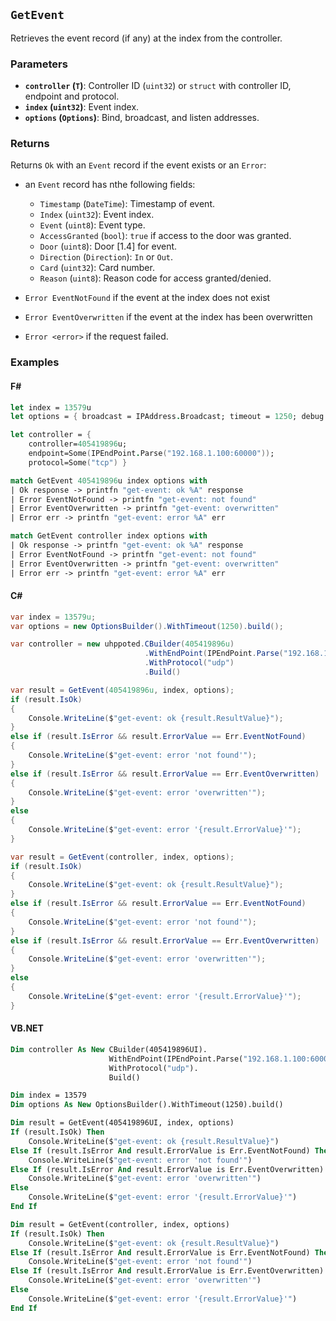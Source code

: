 ## `GetEvent`

Retrieves the event record (if any) at the index from the controller.

### Parameters
- **`controller` (`T`)**: Controller ID (`uint32`) or `struct` with controller ID, endpoint and protocol.
- **`index` (`uint32`)**: Event index.
- **`options` (`Options`)**: Bind, broadcast, and listen addresses.

### Returns
Returns `Ok` with an `Event` record if the event exists or an `Error`:

- an `Event` record has nthe following fields:
  - `Timestamp` (`DateTime`): Timestamp of event.
  - `Index` (`uint32`): Event index.
  - `Event` (`uint8`): Event type.
  - `AccessGranted` (`bool`): `true` if access to the door was granted.
  - `Door` (`uint8`): Door [1.4] for event.
  - `Direction` (`Direction`): `In` or `Out`.
  - `Card` (`uint32`): Card number.
  - `Reason` (`uint8`): Reason code for access granted/denied.

- `Error EventNotFound` if the event at the index does not exist
- `Error EventOverwritten` if the event at the index has been overwritten
- `Error <error>` if the request failed.

### Examples

#### F#
```fsharp
let index = 13579u
let options = { broadcast = IPAddress.Broadcast; timeout = 1250; debug = true }

let controller = { 
    controller=405419896u; 
    endpoint=Some(IPEndPoint.Parse("192.168.1.100:60000")); 
    protocol=Some("tcp") }

match GetEvent 405419896u index options with
| Ok response -> printfn "get-event: ok %A" response
| Error EventNotFound -> printfn "get-event: not found"
| Error EventOverwritten -> printfn "get-event: overwritten"
| Error err -> printfn "get-event: error %A" err

match GetEvent controller index options with
| Ok response -> printfn "get-event: ok %A" response
| Error EventNotFound -> printfn "get-event: not found"
| Error EventOverwritten -> printfn "get-event: overwritten"
| Error err -> printfn "get-event: error %A" err
```

#### C#
```csharp
var index = 13579u;
var options = new OptionsBuilder().WithTimeout(1250).build();

var controller = new uhppoted.CBuilder(405419896u)
                              .WithEndPoint(IPEndPoint.Parse("192.168.1.100:60000"))
                              .WithProtocol("udp")
                              .Build()

var result = GetEvent(405419896u, index, options);
if (result.IsOk)
{
    Console.WriteLine($"get-event: ok {result.ResultValue}");
}
else if (result.IsError && result.ErrorValue == Err.EventNotFound)
{
    Console.WriteLine($"get-event: error 'not found'");
}
else if (result.IsError && result.ErrorValue == Err.EventOverwritten)
{
    Console.WriteLine($"get-event: error 'overwritten'");
}
else
{
    Console.WriteLine($"get-event: error '{result.ErrorValue}'");
}

var result = GetEvent(controller, index, options);
if (result.IsOk)
{
    Console.WriteLine($"get-event: ok {result.ResultValue}");
}
else if (result.IsError && result.ErrorValue == Err.EventNotFound)
{
    Console.WriteLine($"get-event: error 'not found'");
}
else if (result.IsError && result.ErrorValue == Err.EventOverwritten)
{
    Console.WriteLine($"get-event: error 'overwritten'");
}
else
{
    Console.WriteLine($"get-event: error '{result.ErrorValue}'");
}
```

#### VB.NET
```vb
Dim controller As New CBuilder(405419896UI).
                      WithEndPoint(IPEndPoint.Parse("192.168.1.100:60000")).
                      WithProtocol("udp").
                      Build()

Dim index = 13579
Dim options As New OptionsBuilder().WithTimeout(1250).build()

Dim result = GetEvent(405419896UI, index, options)
If (result.IsOk) Then
    Console.WriteLine($"get-event: ok {result.ResultValue}")
Else If (result.IsError And result.ErrorValue is Err.EventNotFound) Then
    Console.WriteLine($"get-event: error 'not found'")
Else If (result.IsError And result.ErrorValue is Err.EventOverwritten) Then
    Console.WriteLine($"get-event: error 'overwritten'")
Else
    Console.WriteLine($"get-event: error '{result.ErrorValue}'")
End If

Dim result = GetEvent(controller, index, options)
If (result.IsOk) Then
    Console.WriteLine($"get-event: ok {result.ResultValue}")
Else If (result.IsError And result.ErrorValue is Err.EventNotFound) Then
    Console.WriteLine($"get-event: error 'not found'")
Else If (result.IsError And result.ErrorValue is Err.EventOverwritten) Then
    Console.WriteLine($"get-event: error 'overwritten'")
Else
    Console.WriteLine($"get-event: error '{result.ErrorValue}'")
End If
```
